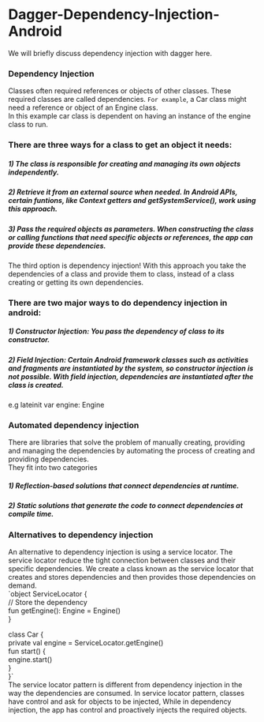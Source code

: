 # Dagger-Dependency-Injection-Android
We will briefly discuss dependency injection with dagger here.
### Dependency Injection
Classes often required references or objects of other classes. These required classes are called dependencies. `For example`, a Car class might need a reference or object of an Engine class.  
In this example car class is dependent on having an instance of the engine class to run.
### There are three ways for a class to get an object it needs:  
##### 1) The class is responsible for creating and managing its own objects independently.
##### 2) Retrieve it from an external source when needed. In Android APIs, certain funtions, like Context getters and getSystemService(), work using this approach.
##### 3) Pass the required objects as parameters. When constructing the class or calling functions that need specific objects or references, the app can provide these dependencies.
The third option is dependency injection! With this approach you take the dependencies of a class and provide them to class, instead of a class creating or getting its own dependencies.
### There are two major ways to do dependency injection in android:
##### 1) Constructor Injection: You pass the dependency of class to its constructor.
##### 2) Field Injection: Certain Android framework classes such as activities and fragments are instantiated by the system, so constructor injection is not possible.  With field injection, dependencies are instantiated after the class is created.   
e.g  lateinit var engine: Engine
### Automated dependency injection
There are libraries that solve the problem of manually creating, providing and managing the dependencies by automating the process of creating and providing dependencies.   
They fit into two categories  
##### 1) Reflection-based solutions that connect dependencies at runtime.
##### 2) Static solutions that generate the code to connect dependencies at compile time.
### Alternatives to dependency injection
An alternative to dependency injection is using a service locator. The service locator reduce the tight connection between classes and their specific dependencies. We create a class known as the service locator that creates and stores dependencies and then provides those dependencies on demand.  
`object ServiceLocator {  
     // Store the dependency  
    fun getEngine(): Engine = Engine()  
}  

class Car {  
    private val engine = ServiceLocator.getEngine()  
    fun start() {  
        engine.start()  
    }  
}`    
The service locator pattern is different from dependency injection in the way the dependencies are consumed. In service locator pattern, classes have control and ask for objects to be injected, While in dependency injection, the app has control and proactively injects the required objects.










